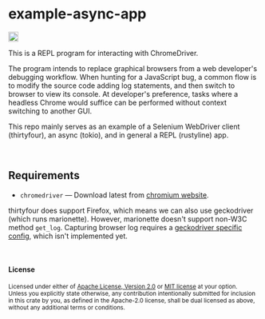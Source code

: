 # example-async-app

[<img alt="github" src="https://img.shields.io/badge/github-tbmreza/example%E2%80%93async%E2%80%93app-blue?style=for-the-badge&logo=github" height="20">](https://github.com/dtolnay/syn)

This is a REPL program for interacting with ChromeDriver.

The program intends to replace graphical browsers from a web developer's debugging workflow. When
hunting for a JavaScript bug, a common flow is to modify the source code adding log statements,
and then switch to browser to view its console. At developer's preference, tasks where a headless
Chrome would suffice can be performed without context switching to another GUI.

This repo mainly serves as an example of a Selenium WebDriver client (thirtyfour), an async
(tokio), and in general a REPL (rustyline) app.

<br>

## Requirements

- `chromedriver` — Download latest from [chromium website](https://chromedriver.chromium.org/home).

thirtyfour does support Firefox, which means we can also use geckodriver (which runs marionette).
However, marionette doesn't support non-W3C method `get_log`. Capturing browser log requires a
[geckodriver specific config], which isn't implemented yet.

[geckodriver specific config]: https://github.com/mozilla/geckodriver/issues/284#issuecomment-477677764

<br>

#### License

<sup>
Licensed under either of <a href="LICENSE-APACHE">Apache License, Version
2.0</a> or <a href="LICENSE-MIT">MIT license</a> at your option.
</sup>

<br>

<sub>
Unless you explicitly state otherwise, any contribution intentionally submitted
for inclusion in this crate by you, as defined in the Apache-2.0 license, shall
be dual licensed as above, without any additional terms or conditions.
</sub>
